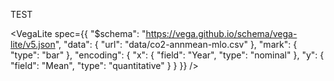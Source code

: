 TEST

<VegaLite
  spec={{
    "$schema": "https://vega.github.io/schema/vega-lite/v5.json",
    "data": {
      "url": "data/co2-annmean-mlo.csv"
    },
    "mark": {
      "type": "bar"
    },
    "encoding": {
      "x": {
        "field": "Year",
        "type": "nominal"
      },
      "y": {
        "field": "Mean",
        "type": "quantitative"
      }
    }
  }}
/>

